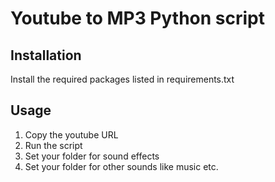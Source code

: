 # Youtube to MP3 Python script

## Installation

Install the required packages listed in requirements.txt

## Usage

1. Copy the youtube URL
2. Run the script
3. Set your folder for sound effects
4. Set your folder for other sounds like music etc.
